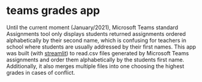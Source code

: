 # teams grades app

Until the current moment (January/2021), Microsoft Teams standard Assignments tool only displays students returned assignments ordered alphabetically by their second name, which is confusing for teachers in school where students are usually addressed by their first names. This app was built (with [streamlit](https://www.streamlit.io/)) to read.csv files generated by Microsoft Teams assignments and order them alphabetically by the students first name. Additionally, it also merges multiple files into one choosing the highest grades in cases of conflict.
